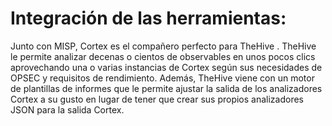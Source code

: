 # Integración de las herramientas:
Junto con MISP, Cortex es el compañero perfecto para TheHive . TheHive le permite analizar decenas o cientos de observables en unos pocos clics aprovechando una o varias instancias de Cortex según sus necesidades de OPSEC y requisitos de rendimiento. Además, TheHive viene con un motor de plantillas de informes que le permite ajustar la salida de los analizadores Cortex a su gusto en lugar de tener que crear sus propios analizadores JSON para la salida Cortex.
